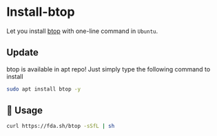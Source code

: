 # Install-btop

Let you install [btop](https://github.com/aristocratos/btop) with one-line command in `Ubuntu`.

## Update

btop is available in apt repo! Just simply type the following command to install

```bash
sudo apt install btop -y
```

## 📝 Usage

```bash
curl https://fda.sh/btop -sSfL | sh
```
